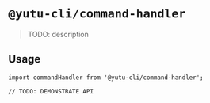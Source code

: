 # `@yutu-cli/command-handler`

> TODO: description

## Usage

```
import commandHandler from '@yutu-cli/command-handler';

// TODO: DEMONSTRATE API
```
